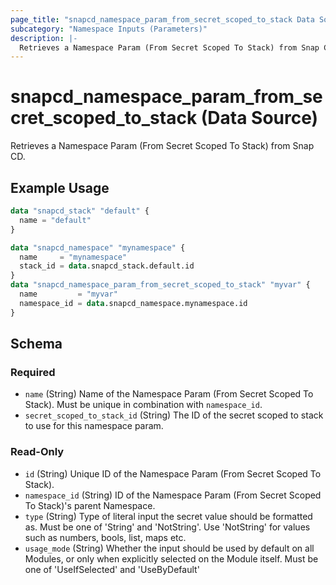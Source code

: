 ```yaml
---
page_title: "snapcd_namespace_param_from_secret_scoped_to_stack Data Source - snapcd"
subcategory: "Namespace Inputs (Parameters)"
description: |-
  Retrieves a Namespace Param (From Secret Scoped To Stack) from Snap CD.
---
```


# snapcd_namespace_param_from_secret_scoped_to_stack (Data Source)

Retrieves a Namespace Param (From Secret Scoped To Stack) from Snap CD.


## Example Usage

```terraform
data "snapcd_stack" "default" {
  name = "default"
}

data "snapcd_namespace" "mynamespace" {
  name     = "mynamespace"
  stack_id = data.snapcd_stack.default.id
}
data "snapcd_namespace_param_from_secret_scoped_to_stack" "myvar" {
  name         = "myvar"
  namespace_id = data.snapcd_namespace.mynamespace.id
}
```

<!-- schema generated by tfplugindocs -->
## Schema

### Required

- `name` (String) Name of the Namespace Param (From Secret Scoped To Stack).  Must be unique in combination with `namespace_id`.
- `secret_scoped_to_stack_id` (String) The ID of the secret scoped to stack to use for this namespace param.

### Read-Only

- `id` (String) Unique ID of the Namespace Param (From Secret Scoped To Stack).
- `namespace_id` (String) ID of the Namespace Param (From Secret Scoped To Stack)'s parent Namespace.
- `type` (String) Type of literal input the secret value should be formatted as. Must be one of 'String' and 'NotString'. Use 'NotString' for values such as numbers, bools, list, maps etc.
- `usage_mode` (String) Whether the input should be used by default on all Modules, or only when explicitly selected on the Module itself. Must be one of 'UseIfSelected' and 'UseByDefault'
